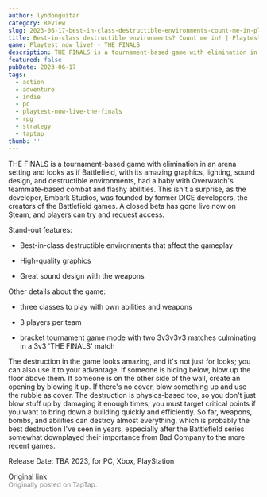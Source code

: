 ```yaml
---
author: lyndonguitar
category: Review
slug: 2023-06-17-best-in-class-destructible-environments-count-me-in-playtest-now-live-the-finals
title: Best-in-class destructible environments? Count me in! | Playtest now live! - THE FINALS
game: Playtest now live! - THE FINALS
description: THE FINALS is a tournament-based game with elimination in an arena setting and looks as if Battlefield, with its amazing graphics, lighting, sound design, and destructible environments, had a baby with Overwatch's teammate-based combat and flashy abilities. This isn't a surprise, as the developer, Embark Studios, was founded by former DICE developers, the creators of the Battlefield games. A closed beta has gone live now on Steam, and players can try and request access.
featured: false
pubDate: 2023-06-17
tags:
  - action
  - adventure
  - indie
  - pc
  - playtest-now-live-the-finals
  - rpg
  - strategy
  - taptap
thumb: ''
---
```


THE FINALS is a tournament-based game with elimination in an arena setting and looks as if Battlefield, with its amazing graphics, lighting, sound design, and destructible environments, had a baby with Overwatch's teammate-based combat and flashy abilities. This isn't a surprise, as the developer, Embark Studios, was founded by former DICE developers, the creators of the Battlefield games. A closed beta has gone live now on Steam, and players can try and request access.

Stand-out features:


- Best-in-class destructible environments that affect the gameplay


- High-quality graphics


- Great sound design with the weapons

Other details about the game:

- three classes to play with own abilities and weapons


- 3 players per team


- bracket tournament game mode with two 3v3v3v3 matches culminating in a 3v3 'THE FINALS' match

The destruction in the game looks amazing, and it's not just for looks; you can also use it to your advantage. If someone is hiding below, blow up the floor above them. If someone is on the other side of the wall, create an opening by blowing it up. If there's no cover, blow something up and use the rubble as cover. The destruction is physics-based too, so you don't just blow stuff up by damaging it enough times; you must target critical points if you want to bring down a building quickly and efficiently. So far, weapons, bombs, and abilities can destroy almost everything, which is probably the best destruction I've seen in years, especially after the Battlefield series somewhat downplayed their importance from Bad Company to the more recent games.

Release Date:
TBA 2023, for PC, Xbox, PlayStation

[Original link](https://www.taptap.io/post/5831546)<br><span style="font-size: 0.95em; color: #888;">Originally posted on TapTap.</span>